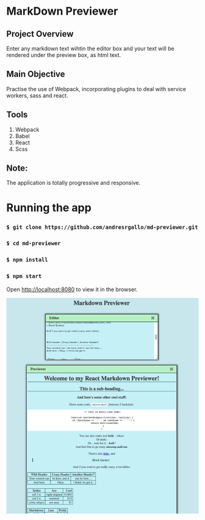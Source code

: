 # MarkDown Previewer

## Project Overview

Enter any markdown text wihtin the editor box and your text will be rendered under the preview box, as html text.

## Main Objective

Practise the use of Webpack, incorporating plugins to deal with service workers, sass and react.

## Tools

1. Webpack
1. Babel
1. React
1. Scss

## Note:

The application is totally progressive and responsive.

# Running the app

### `$ git clone https://github.com/andresrgallo/md-previewer.git`

### `$ cd md-previewer`

### `$ npm install`

### `$ npm start`

Open [http://localhost:8080](http://localhost:8080) to view it in the browser.

![website image](md.png)

